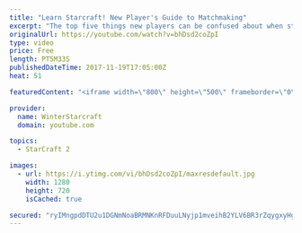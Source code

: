 ```yaml
---
title: "Learn Starcraft! New Player's Guide to Matchmaking"
excerpt: "The top five things new players can be confused about when starting off playing Starcraft 2!"
originalUrl: https://youtube.com/watch?v=bhDsd2coZpI
type: video
price: Free
length: PT5M33S
publishedDateTime: 2017-11-19T17:05:00Z
heat: 51

featuredContent: "<iframe width=\"800\" height=\"500\" frameborder=\"0\" src=\"https://www.youtube.com/embed/bhDsd2coZpI\" allow=\"accelerometer; autoplay; encrypted-media; gyroscope; picture-in-picture\" allowfullscreen></iframe>"

provider:
  name: WinterStarcraft
  domain: youtube.com

topics:
  - StarCraft 2

images:
  - url: https://i.ytimg.com/vi/bhDsd2coZpI/maxresdefault.jpg
    width: 1280
    height: 720
    isCached: true

secured: "ryIMngpdDTU2u1DGNmNoaBRMNKnRFDuuLNyjp1mveihB2YLV6BR3rZqygxyHguDAM5iJfL7F6N9i098EfTBpd+bDSTsJGEnhEFqis70YeBvh5roZpwUFsVPHf0b3QDcrvH959TYrqYXYHFdTLrT/KyDKJUcL3oxpVS+ieKR3nXXKrDsceAh7qv2dR+bUy+g3Ga50GTIy+m9zf2bi1W4YM//zYc/ChTtTliq5C+i3hvnN4DY2+8RacWTYfhMMFVUmta+lHld/qYACMxdZj4Zx54tk88Jdhk1az+wL04DEKQHx1ZbOsNgOlFoOJ7hUIEfBL2K2CEJFQCXeNUpge84leuYADbMrmUA4nPAaPCDfSeupRVPUmtuqFU3Vxad5hE7HBc9Eq1HGGs1BRsPuB5bET/Vm3yZa9sz9Z0wSUcLOPEA=;/CIB6KYk9/rPbwfTF2KvbA=="
---
```



